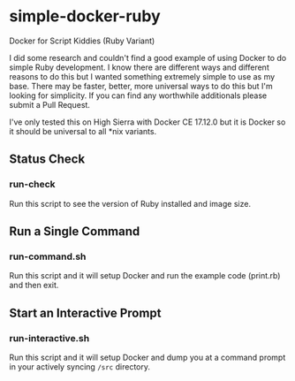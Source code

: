 # simple-docker-ruby

Docker for Script Kiddies (Ruby Variant)

I did some research and couldn't find a good example of using Docker to do simple Ruby development. I know there are different ways and different reasons to do this but I wanted something extremely simple to use as my base. There may be faster, better, more universal ways to do this but I'm looking for simplicity. If you can find any worthwhile additionals please submit a Pull Request.

I've only tested this on High Sierra with Docker CE 17.12.0 but it is Docker so it should be universal to all *nix variants.

## Status Check

### run-check

Run this script to see the version of Ruby installed and image size.

## Run a Single Command

### run-command.sh

Run this script and it will setup Docker and run the example code (print.rb) and then exit.

## Start an Interactive Prompt

### run-interactive.sh

Run this script and it will setup Docker and dump you at a command prompt in your actively syncing `/src` directory.